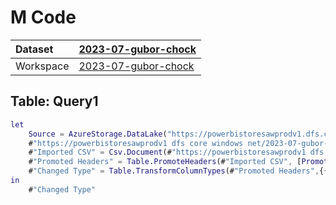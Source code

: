 



# M Code

|Dataset|[2023-07-gubor-chock](./../2023-07-gubor-chock.md)|
| :--- | :--- |
|Workspace|[2023-07-gubor-chock](../../Workspaces/2023-07-gubor-chock.md)|

## Table: Query1


```m
let
    Source = AzureStorage.DataLake("https://powerbistoresawprodv1.dfs.core.windows.net/2023-07-gubor-chock-pbi"),
    #"https://powerbistoresawprodv1 dfs core windows net/2023-07-gubor-chock-pbi/_Output csv" = Source{[#"Folder Path"="https://powerbistoresawprodv1.dfs.core.windows.net/2023-07-gubor-chock-pbi/",Name="Output.csv"]}[Content],
    #"Imported CSV" = Csv.Document(#"https://powerbistoresawprodv1 dfs core windows net/2023-07-gubor-chock-pbi/_Output csv",[Delimiter=",", Columns=6, Encoding=65001, QuoteStyle=QuoteStyle.None]),
    #"Promoted Headers" = Table.PromoteHeaders(#"Imported CSV", [PromoteAllScalars=true]),
    #"Changed Type" = Table.TransformColumnTypes(#"Promoted Headers",{{"", Int64.Type}, {"Kreditor", Int64.Type}, {"Name", type text}, {"Nettofälligkeit", type text}, {"Betrag in €", type number}, {"FileName", type text}})
in
    #"Changed Type"
```

